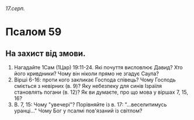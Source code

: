 
_17.серп._

# Псалом 59

## На захист від змови.
1. Нагадайте 1Сам (1Цар) 19:11-24. Які почуття висловлює Давид? Хто його кривдники? Чому він ніколи прямо не згадує Саула?
2. Вірші 6-16: проти кого закликає Господа співець? Чому Господь сміється з невірних (в. 9)? Яку небезпеку для синів Ізраїля становлять погани (в. 12)? Як ви думаєте, про що мова у віршах 7, 15, 16?
3. В. 7, 15: Чому "увечері"? Порівняйте із в. 17: "...веселитимусь уранці..." Чому Бог у псалмі пов'язаний із світлом?
